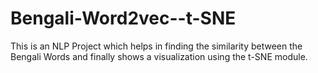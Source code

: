# Bengali-Word2vec--t-SNE

This is an NLP Project which helps in finding the similarity between the Bengali Words and finally shows a visualization using the t-SNE module.
